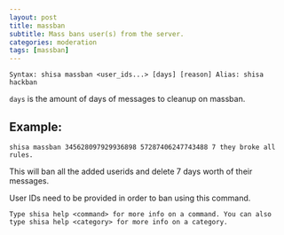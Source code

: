 ```yaml
---
layout: post
title: massban
subtitle: Mass bans user(s) from the server.
categories: moderation
tags: [massban]
---
```


`Syntax: shisa massban <user_ids...> [days] [reason]
Alias: shisa hackban`

`days` is the amount of days of messages to cleanup on massban.

## Example:

```
shisa massban 345628097929936898 57287406247743488 7 they broke all rules.
```

This will ban all the added userids and delete 7 days worth of their messages.

User IDs need to be provided in order to ban using this command.

```
Type shisa help <command> for more info on a command. You can also type shisa help <category> for more info on a category.
```